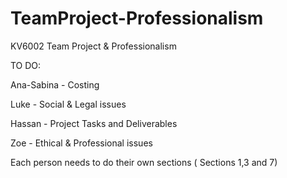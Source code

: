 # TeamProject-Professionalism
KV6002 Team Project &amp; Professionalism


TO DO: 

Ana-Sabina - Costing

Luke - Social & Legal issues

Hassan - Project Tasks and Deliverables

Zoe - Ethical & Professional issues

Each person needs to do their own sections ( Sections 1,3 and 7)
